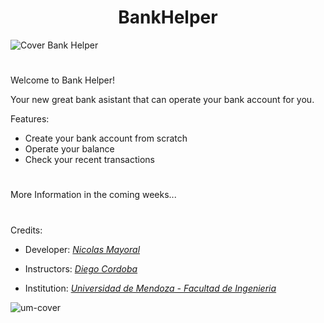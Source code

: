<h1 align="center"> BankHelper </h1>

![Cover Bank Helper](https://github.com/NKAmazing/BankHelper/assets/83615373/507cffbc-ecb7-4f79-a901-da1d236817c5)

#

Welcome to Bank Helper!

Your new great bank asistant that can operate your bank account for you.

Features:

* Create your bank account from scratch
* Operate your balance
* Check your recent transactions

#

More Information in the coming weeks...

#

Credits:
- Developer: [<i>Nicolas Mayoral</i>](https://github.com/NKAmazing)
- Instructors: [<i>Diego Cordoba</i>](https://github.com/d1cor)
  
- Institution: [<i>Universidad de Mendoza - Facultad de Ingenieria</i>](https://um.edu.ar/ingenieria/)

![um-cover](https://user-images.githubusercontent.com/83615373/235419081-c36fcb36-c412-4317-b40a-7cad5e937339.png)

